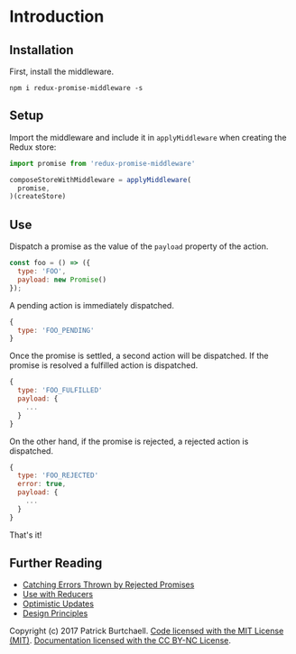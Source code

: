 # Introduction

## Installation

First, install the middleware.

```text
npm i redux-promise-middleware -s
```

## Setup

Import the middleware and include it in `applyMiddleware` when creating the Redux store:

```javascript
import promise from 'redux-promise-middleware'

composeStoreWithMiddleware = applyMiddleware(
  promise,
)(createStore)
```

## Use

Dispatch a promise as the value of the `payload` property of the action.

```javascript
const foo = () => ({
  type: 'FOO',
  payload: new Promise()
});
```

A pending action is immediately dispatched.

```javascript
{
  type: 'FOO_PENDING'
}
```

Once the promise is settled, a second action will be dispatched. If the promise is resolved a fulfilled action is dispatched.

```javascript
{
  type: 'FOO_FULFILLED'
  payload: {
    ...
  }
}
```

On the other hand, if the promise is rejected, a rejected action is dispatched.

```javascript
{
  type: 'FOO_REJECTED'
  error: true,
  payload: {
    ...
  }
}
```

That's it!

## Further Reading

* [Catching Errors Thrown by Rejected Promises](isaquediasm-redux-tracking-middleware-1/rejected-promises.md)
* [Use with Reducers](isaquediasm-redux-tracking-middleware-1/reducers.md)
* [Optimistic Updates](isaquediasm-redux-tracking-middleware-1/optimistic-updates.md)
* [Design Principles](isaquediasm-redux-tracking-middleware-1/design-principles.md)

Copyright \(c\) 2017 Patrick Burtchaell. [Code licensed with the MIT License \(MIT\)](https://github.com/isaquediasm/redux-tracking-middleware/tree/70a8b8cc90993b55b3a946450a3ca5b5b06512c7/LICENSE/README.md). [Documentation licensed with the CC BY-NC License](https://github.com/isaquediasm/redux-tracking-middleware/tree/70a8b8cc90993b55b3a946450a3ca5b5b06512c7/docs/LICENSE/README.md).

